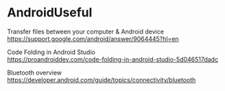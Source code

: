 # AndroidUseful

Transfer files between your computer & Android device <br />
https://support.google.com/android/answer/9064445?hl=en <br />

Code Folding in Android Studio <br />
https://proandroiddev.com/code-folding-in-android-studio-5d046517dadc <br />

Bluetooth overview<br />
https://developer.android.com/guide/topics/connectivity/bluetooth <br />
